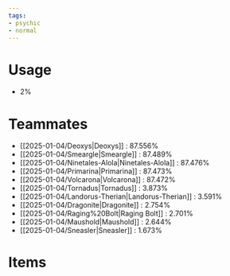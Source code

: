 ```yaml
---
tags:
- psychic
- normal
---
```

# Usage
- 2%
# Teammates
- [[2025-01-04/Deoxys|Deoxys]] : 87.556%
- [[2025-01-04/Smeargle|Smeargle]] : 87.489%
- [[2025-01-04/Ninetales-Alola|Ninetales-Alola]] : 87.476%
- [[2025-01-04/Primarina|Primarina]] : 87.473%
- [[2025-01-04/Volcarona|Volcarona]] : 87.472%
- [[2025-01-04/Tornadus|Tornadus]] : 3.873%
- [[2025-01-04/Landorus-Therian|Landorus-Therian]] : 3.591%
- [[2025-01-04/Dragonite|Dragonite]] : 2.754%
- [[2025-01-04/Raging%20Bolt|Raging Bolt]] : 2.701%
- [[2025-01-04/Maushold|Maushold]] : 2.644%
- [[2025-01-04/Sneasler|Sneasler]] : 1.673%
# Items